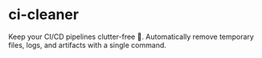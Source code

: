 # ci-cleaner
Keep your CI/CD pipelines clutter-free 🧹. Automatically remove temporary files, logs, and artifacts with a single command.
